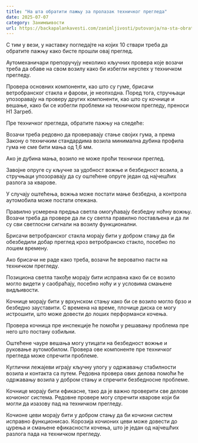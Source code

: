 ```yaml
---
title: "На шта обратити пажњу за пролазак техничког прегледа"
date: 2025-07-07
category: Занимљивости
url: https://backapalankavesti.com/zanimljivosti/putovanja/na-sta-obratiti-paznju-za-prolazak-tehnickog-pregleda/
---
```


С тим у вези, у наставку погледајте на којих 10 ствари треба да обратите пажњу како бисте прошли овај преглед.

Аутомеханичари препоручују неколико кључних провера које возачи треба да обаве на свом возилу како би избегли неуспех у техничком прегледу.

Провера основних компоненти, као што су гуме, брисачи ветробранског стакла и фарови, је неопходна. Поред тога, стручњаци упозоравају на проверу других компоненти, као што су кочнице и вешање, како би се избегли проблеми на техничком прегледу, преноси Н1 Загреб.

Пре техничког прегледа, обратите пажњу на следеће:

Возачи треба редовно да проверавају стање својих гума, а према Закону о техничким стандардима возила минимална дубина профила гума не сме бити мања од 1,6 мм.

Ако је дубина мања, возило не може проћи технички преглед.

Завојне опруге су кључне за удобност вожње и безбедност возила, а стручњаци упозоравају да су оштећене опруге један од најчешћих разлога за кварове.

У случају оштећења, вожња може постати мање безбедна, а контрола аутомобила може постати отежана.

Правилно усмерена предња светла омогућавају безбедну ноћну вожњу. Возачи треба да провере да ли су светла правилно постављена и да ли су сви светлосни сигнали на возилу функционални.

Брисачи ветробранског стакла морају бити у добром стању да би обезбедили добар преглед кроз ветробранско стакло, посебно по лошем времену.

Ако брисачи не раде како треба, возачи ће вероватно пасти на техничком прегледу.

Позициона светла такође морају бити исправна како би се возило могло видети у саобраћају, посебно ноћу и у условима смањене видљивости.

Кочнице морају бити у врхунском стању како би се возило могло брзо и безбедно зауставити. С времена на време, плочице диска се могу истрошити, што може довести до лоших перформанси кочења.

Провера кочница пре инспекције ће помоћи у решавању проблема пре него што постану озбиљни.

Оштећене чауре вешања могу утицати на безбедност вожње и руковање аутомобилом. Провера ове компоненте пре техничког прегледа може спречити проблеме.

Куглични лежајеви играју кључну улогу у одржавању стабилности возила и контакта са путем. Редовна провера ових делова помоћи ће одржавању возила у добром стању и спречити безбедносне проблеме.

Кочнице морају бити ефикасне, тако да је важно проверити све делове кочионог система. Редовне провере могу спречити кварове који би могли да изазову пад на техничком прегледу.

Кочионе цеви морају бити у добром стању да би кочиони систем исправно функционисао. Корозија кочионих цеви може довести до цурења и смањене ефикасности кочења, што је један од најчешћих разлога пада на техничком прегледу.
